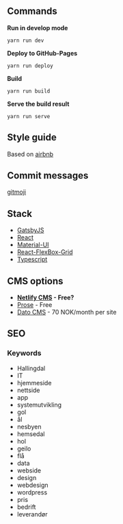 ## Commands

**Run in develop mode**

    yarn run dev


**Deploy to GitHub-Pages**

    yarn run deploy

**Build**

    yarn run build

**Serve the build result**

    yarn run serve

## Style guide
Based on [airbnb](https://github.com/airbnb/javascript/tree/master/react)

## Commit messages

[gitmoji](https://gitmoji.carloscuesta.me/)

## Stack
* [GatsbyJS](https://www.gatsbyjs.org/)
* [React](https://reactjs.org)
* [Material-UI](http://www.material-ui.com)
* [React-FlexBox-Grid](http://roylee0704.github.io/react-flexbox-grid/)
* [Typescript](https://www.typescriptlang.org/)

## CMS options
* **[Netlify CMS](https://github.com/netlify/netlify-cms/blob/master/docs/quick-start.md) - Free?**
* [Prose](http://prose.io/) - Free
* [Dato CMS](https://www.datocms.com/) - 70 NOK/month per site

## SEO
### Keywords
- Hallingdal
- IT
- hjemmeside
- nettside
- app
- systemutvikling
- gol
- ål
- nesbyen
- hemsedal
- hol
- geilo
- flå
- data
- webside
- design
- webdesign
- wordpress
- pris
- bedrift
- leverandør
